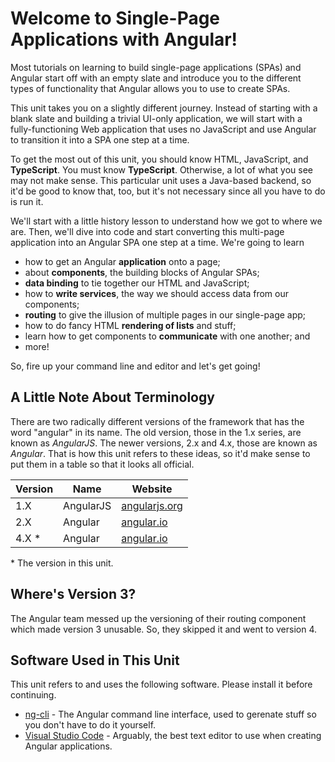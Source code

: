 # Welcome to Single-Page Applications with Angular!

Most tutorials on learning to build single-page
applications (SPAs) and Angular start off with an
empty slate and introduce you to the different types of
functionality that Angular allows you to use to
create SPAs.

This unit takes you on a slightly different journey.
Instead of starting with a blank slate and building a
trivial UI-only application, we will start with a
fully-functioning Web application that uses no
JavaScript and use Angular to transition it into a
SPA one step at a time.

To get the most out of this unit, you should know HTML,
JavaScript, and **TypeScript**. You must know
**TypeScript**. Otherwise, a lot of what you see may
not make sense. This particular unit uses a Java-based
backend, so it'd be good to know that, too, but it's
not necessary since all you have to do is run it.

We'll start with a little history lesson to understand
how we got to where we are. Then, we'll dive into code
and start converting this multi-page application into
an Angular SPA one step at a time. We're going to learn

* how to get an Angular **application** onto a page;
* about **components**, the building blocks of Angular
  SPAs;
* **data binding** to tie together our HTML and
  JavaScript;
* how to **write services**, the way we should access
  data from our components;
* **routing** to give the illusion of multiple pages
  in our single-page app;
* how to do fancy HTML **rendering of lists** and
  stuff;
* learn how to get components to **communicate** with
  one another; and
* more!

So, fire up your command line and editor and let's get
going!

## A Little Note About Terminology

There are two radically different versions of the
framework that has the word "angular" in its name. The
old version, those in the 1.x series, are known as
*AngularJS*. The newer versions, 2.x and 4.x, those are
known as *Angular*. That is how this unit refers to
these ideas, so it'd make sense to put them in a table
so that it looks all official.

| Version | Name      | Website                                |
|---------|-----------|----------------------------------------|
| 1.X     | AngularJS | [angularjs.org](http://angularjs.org/) |
| 2.X     | Angular   | [angular.io](http://angular.io/)       |
| 4.X *   | Angular   | [angular.io](http://angular.io/)       |
\* The version in this unit.

## Where's Version 3?

The Angular team messed up the versioning of their
routing component which made version 3 unusable. So,
they skipped it and went to version 4.

## Software Used in This Unit

This unit refers to and uses the following software.
Please install it before continuing.

* [ng-cli](https://cli.angular.io/) - The Angular
  command line interface, used to gerenate stuff so you
  don't have to do it yourself.
* [Visual Studio Code](https://code.visualstudio.com/)
  \- Arguably, the best text editor to use when creating
  Angular applications.
